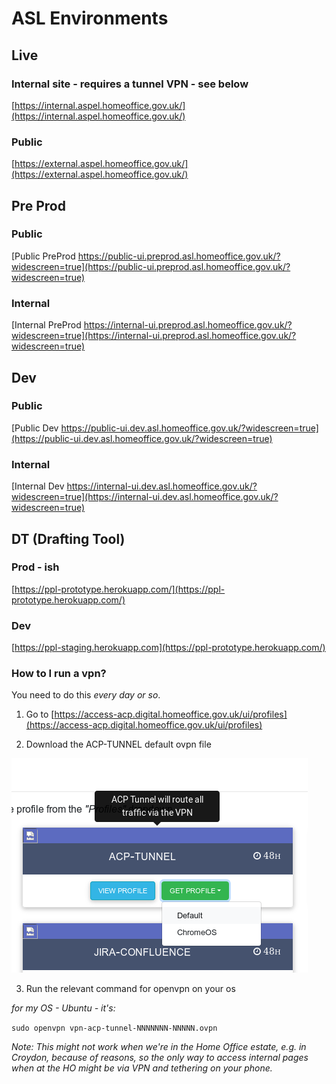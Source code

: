 # ASL Environments

## Live

### Internal site - requires a tunnel VPN - see below
[https://internal.aspel.homeoffice.gov.uk/](https://internal.aspel.homeoffice.gov.uk/)

### Public
[https://external.aspel.homeoffice.gov.uk/](https://external.aspel.homeoffice.gov.uk/)

## Pre Prod
### Public
[Public PreProd https://public-ui.preprod.asl.homeoffice.gov.uk/?widescreen=true](https://public-ui.preprod.asl.homeoffice.gov.uk/?widescreen=true)

### Internal
[Internal PreProd https://internal-ui.preprod.asl.homeoffice.gov.uk/?widescreen=true](https://internal-ui.preprod.asl.homeoffice.gov.uk/?widescreen=true)


## Dev

### Public
[Public Dev https://public-ui.dev.asl.homeoffice.gov.uk/?widescreen=true](https://public-ui.dev.asl.homeoffice.gov.uk/?widescreen=true)

### Internal
[Internal Dev https://internal-ui.dev.asl.homeoffice.gov.uk/?widescreen=true](https://internal-ui.dev.asl.homeoffice.gov.uk/?widescreen=true)

## DT (Drafting Tool)

### Prod - ish
[https://ppl-prototype.herokuapp.com/](https://ppl-prototype.herokuapp.com/)

### Dev
[https://ppl-staging.herokuapp.com](https://ppl-prototype.herokuapp.com/)


### How to I run a vpn?

You need to do this *every day or so*.

1. Go to [https://access-acp.digital.homeoffice.gov.uk/ui/profiles](https://access-acp.digital.homeoffice.gov.uk/ui/profiles)

2. Download the ACP-TUNNEL default ovpn file

![VPN Download](graphs/VPN_Download.png)

3. Run the relevant command for openvpn on your os

*for my OS - Ubuntu - it's:*

`sudo openvpn vpn-acp-tunnel-NNNNNNN-NNNNN.ovpn`

*Note: This might not work when we're in the Home Office estate, e.g. in Croydon, because of reasons, so the only way to access internal pages when at the HO might be via VPN and tethering on your phone.*

